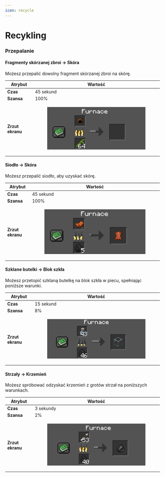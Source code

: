 ```yaml
---
icon: recycle
---
```


# Recykling

### **Przepalanie**

#### **Fragmenty skórzanej zbroi** -> **Skóra**

Możesz przepalić dowolny fragment skórzanej zbroi na skórę.

| Atrybut          | Wartość                                                                                                  |
| ---------------- | -------------------------------------------------------------------------------------------------------- |
| **Czas**         | 45 sekund                                                                                                |
| **Szansa**       | 100%                                                                                                     |
| **Zrzut ekranu** | <div><figure><img src="../.gitbook/assets/image (3).png" alt=""><figcaption></figcaption></figure></div> |

#### **Siodło** -> **Skóra**

Możesz przepalić siodło, aby uzyskać skórę.

| Atrybut          | Wartość                                                                                                  |
| ---------------- | -------------------------------------------------------------------------------------------------------- |
| **Czas**         | 45 sekund                                                                                                |
| **Szansa**       | 100%                                                                                                     |
| **Zrzut ekranu** | <div><figure><img src="../.gitbook/assets/image (4).png" alt=""><figcaption></figcaption></figure></div> |

#### **Szklane butelki** -> **Blok szkła**

Możesz przetopić szklaną butelkę na blok szkła w piecu, spełniając poniższe warunki.

| Atrybut          | Wartość                                                                                                  |
| ---------------- | -------------------------------------------------------------------------------------------------------- |
| **Czas**         | 15 sekund                                                                                                |
| **Szansa**       | 8%                                                                                                       |
| **Zrzut ekranu** | <div><figure><img src="../.gitbook/assets/image (5).png" alt=""><figcaption></figcaption></figure></div> |

#### **Strzały** -> **Krzemień**

Możesz spróbować odzyskać krzemień z grotów strzał na poniższych warunkach.

| Atrybut          | Wartość                                                                                                  |
| ---------------- | -------------------------------------------------------------------------------------------------------- |
| **Czas**         | 3 sekundy                                                                                                |
| **Szansa**       | 2%                                                                                                       |
| **Zrzut ekranu** | <div><figure><img src="../.gitbook/assets/image (7).png" alt=""><figcaption></figcaption></figure></div> |
